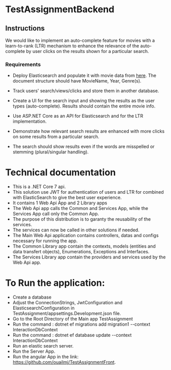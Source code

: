 # TestAssignmentBackend

## Instructions

We would like to implement an auto-complete feature for movies with a learn-to-rank (LTR) mechanism to enhance the relevance of the auto-complete by user clicks on the results shown for a particular search.

### Requirements

- Deploy Elasticsearch and populate it with movie data from [here](https://grouplens.org/datasets/movielens/1m/). The document structure should have MovieName, Year, Genre(s).

- Track users' search/views/clicks and store them in another database.

- Create a UI for the search input and showing the results as the user types (auto-complete). Results should contain the entire movie info.

- Use ASP.NET Core as an API for Elasticsearch and for the LTR implementation.

- Demonstrate how relevant search results are enhanced with more clicks on some results from a particular search.

- The search should show results even if the words are misspelled or stemming (plural/singular handling).

# Technical documentation

- This is a .NET Core 7 api.
- This solution use JWT for authentication of users and LTR for combined with ElasticSearch to give the best user experience.
- It contains 1 Web Api App and 2 Library apps
- The Web Api app calls the Common and Services App, while the Services App call only the Common App.
- The purpose of this distribution is to garanty the reusability of the services.
- The services can now be called in other solutions if needed.
- The Main Web Api application contains controllers, datas and configs necessary for running the app.
- The Common Library app contain the contexts, models (entities and data transfert objects), Enumerations, Exceptions and Interfaces.
- The Services Library app contain the providers and services used by the Web Api app.

# To Run the application:
- Create a database
- Adjust the ConnectionStrings, JwtConfiguration and ElasticsearchConfiguration in TestAssignment/appsettings.Development.json file.
- Go to the Root Directory of the Main app TestAssignment
- Run the command : dotnet ef migrations add migration1 --context InteractionDbContext
- Run the command : dotnet ef database update --context InteractionDbContext
- Run an elastic search server.
- Run the Server App.
- Run the angular App in the link: https://github.com/ouailmj/TestAssignmentFront.
